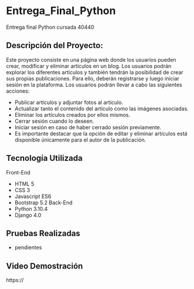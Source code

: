 # Entrega_Final_Python
Entrega final Python cursada 40440

## Descripción del Proyecto:

Este proyecto consiste en una página web donde los usuarios pueden crear, modificar y eliminar artículos en un blog. Los usuarios podrán explorar los diferentes artículos y también tendrán la posibilidad de crear sus propias publicaciones. Para ello, deberán registrarse y luego iniciar sesión en la plataforma.
Los usuarios podrán llevar a cabo las siguientes acciones:

+ Publicar artículos y adjuntar fotos al artículo.
+ Actualizar tanto el contenido del artículo como las imágenes asociadas.
+ Eliminar los artículos creados por ellos mismos.
+ Cerrar sesión cuando lo deseen.
+ Iniciar sesión en caso de haber cerrado sesión previamente.
+ Es importante destacar que la opción de editar y eliminar artículos está disponible únicamente para el autor de la publicación.

## Tecnología Utilizada
Front-End
  + HTML 5
  + CSS 3
  + Javascript ES6
  + Bootstrap 5.2
Back-End
  + Python 3.10.4
  + Django 4.0
 
## Pruebas Realizadas
  + pendientes
 
## Video Demostración
  https://
